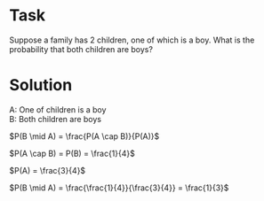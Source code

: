 # Task
Suppose a family has 2 children, one of which is a boy. What is the probability that both children are boys?

# Solution
A: One of children is a boy  
B: Both children are boys  

$P(B \mid A) = \frac{P(A \cap B)}{P(A)}$  

$P(A \cap B) = P(B) = \frac{1}{4}$  

$P(A) = \frac{3}{4}$  

$P(B \mid A) = \frac{\frac{1}{4}}{\frac{3}{4}} = \frac{1}{3}$